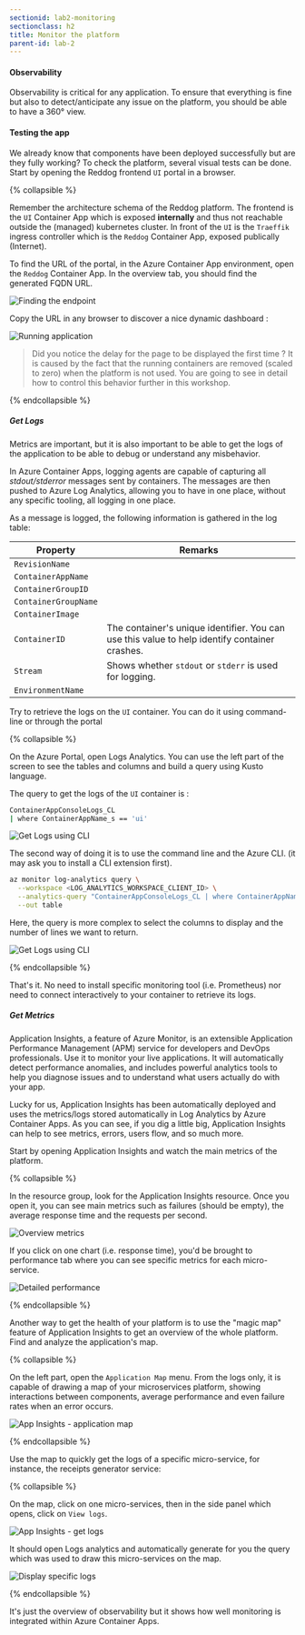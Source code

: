 ```yaml
---
sectionid: lab2-monitoring
sectionclass: h2
title: Monitor the platform
parent-id: lab-2
---
```


#### Observability

Observability is critical for any application. To ensure that everything is fine but also to detect/anticipate any issue on the platform, you should be able to have a 360° view.

#### Testing the app

We already know that components have been deployed successfully but are they fully working? To check the platform, several visual tests can be done. Start by opening the Reddog frontend `UI` portal in a browser.

{% collapsible %}

Remember the architecture schema of the Reddog platform. The frontend is the `UI` Container App which is exposed **internally** and thus not reachable outside the (managed) kubernetes cluster. In front of the `UI` is the `Traeffik` ingress controller which is the `Reddog` Container App, exposed publically (Internet).

To find the URL of the portal, in the Azure Container App environment, open the `Reddog` Container App. In the overview tab, you should find the generated FQDN URL.

![Finding the endpoint](/media/lab2/monitor/finding-endpoint.png)

Copy the URL in any browser to discover a nice dynamic dashboard :

![Running application](/media/lab2/monitor/running-app.png)

> Did you notice the delay for the page to be displayed the first time ? It is caused by the fact that the running containers are removed (scaled to zero) when the platform is not used. You are going to see in detail how to control this behavior further in this workshop.

{% endcollapsible %}

##### Get Logs

Metrics are important, but it is also important to be able to get the logs of the application to be able to debug or understand any misbehavior.

In Azure Container Apps, logging agents are capable of capturing all *stdout/stderror* messages sent by containers. The messages are then pushed to Azure Log Analytics, allowing you to have in one place, without any specific tooling, all logging in one place.

As a message is logged, the following information is gathered in the log table:

| Property | Remarks |
|---|---|
| `RevisionName` | |
| `ContainerAppName` | |
| `ContainerGroupID` | |
| `ContainerGroupName` | |
| `ContainerImage` | |
| `ContainerID` | The container's unique identifier. You can use this value to help identify container crashes. |
| `Stream` | Shows whether `stdout` or `stderr` is used for logging. |
| `EnvironmentName` | |

Try to retrieve the logs on the `UI` container. You can do it using command-line or through the portal

{% collapsible %}

On the Azure Portal, open Logs Analytics. You can use the left part of the screen to see the tables and columns and build a query using Kusto language.

The query to get the logs of the `UI` container is :

``` bash
ContainerAppConsoleLogs_CL 
| where ContainerAppName_s == 'ui'
```

![Get Logs using CLI](/media/lab2/monitor/logs-ui.png)

The second way of doing it is to use the command line and the Azure CLI. (it may ask you to install a CLI extension first).

``` bash
az monitor log-analytics query \
  --workspace <LOG_ANALYTICS_WORKSPACE_CLIENT_ID> \
  --analytics-query "ContainerAppConsoleLogs_CL | where ContainerAppName_s == 'ui' | project ContainerAppName_s, Log_s, TimeGenerated | take 3" \
  --out table
```

Here, the query is more complex to select the columns to display and the number of lines we want to return.

![Get Logs using CLI](/media/lab2/monitor/logs-cli.png)

{% endcollapsible %}

That's it. No need to install specific monitoring tool (i.e. Prometheus) nor need to connect interactively to your container to retrieve its logs.

##### Get Metrics

Application Insights, a feature of Azure Monitor, is an extensible Application Performance Management (APM) service for developers and DevOps professionals. Use it to monitor your live applications. It will automatically detect performance anomalies, and includes powerful analytics tools to help you diagnose issues and to understand what users actually do with your app.

Lucky for us, Application Insights has been automatically deployed and uses the metrics/logs stored automatically in Log Analytics by Azure Container Apps. As you can see, if you dig a little big, Application Insights can help to see metrics, errors, users flow, and so much more.

Start by opening Application Insights and watch the main metrics of the platform.

{% collapsible %}

In the resource group, look for the Application Insights resource. Once you open it, you can see main metrics such as failures (should be empty), the average response time and the requests per second.

![Overview metrics](/media/lab2/monitor/overview-metrics.png)

If you click on one chart (i.e. response time), you'd be brought to performance tab where you can see specific metrics for each micro-service.

![Detailed performance](/media/lab2/monitor/performance.png)

{% endcollapsible %}

Another way to get the health of your platform is to use the "magic map" feature of Application Insights to get an overview of the whole platform. Find and analyze the application's map.

{% collapsible %}

On the left part, open the `Application Map` menu. From the logs only, it is capable of drawing a map of your microservices platform, showing interactions between components, average performance and even failure rates when an error occurs.

![App Insights - application map](/media/lab2/monitor/logs-app-insights-maps.png)

{% endcollapsible %}

Use the map to quickly get the logs of a specific micro-service, for instance, the receipts generator service:

{% collapsible %}

On the map, click on one micro-services, then in the side panel which opens, click on `View logs`.

![App Insights - get logs](/media/lab2/monitor/logs-app-insights-logs-app.png)

It should open Logs analytics and automatically generate for you the query which was used to draw this micro-services on the map.

![Display specific logs](/media/lab2/monitor/service-logs.png)

{% endcollapsible %}

It's just the overview of observability but it shows how well  monitoring is integrated within Azure Container Apps.
